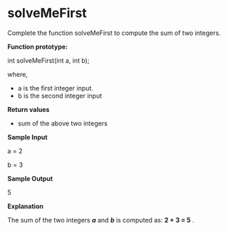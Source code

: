 # solveMeFirst

Complete the function solveMeFirst to compute the sum of two integers.

**Function prototype:**

int solveMeFirst(int a, int b);

where,

- a is the first integer input.
- b is the second integer input

**Return values**

- sum of the above two integers

**Sample Input**

a = 2

b = 3

**Sample Output**

5

**Explanation**

The sum of the two integers **_a_** and **_b_** is computed as: **2 + 3 = 5** . 
